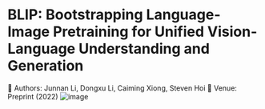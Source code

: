 # BLIP: Bootstrapping Language-Image Pretraining for Unified Vision-Language Understanding and Generation

📌 Authors: Junnan Li, Dongxu Li, Caiming Xiong, Steven Hoi
📌 Venue: Preprint (2022)
![image](https://github.com/user-attachments/assets/5cb31421-d180-4b3a-8bdc-056773e66330)

